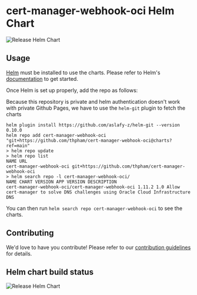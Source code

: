 # cert-manager-webhook-oci Helm Chart

![Release Helm Chart](https://github.com/thpham/cert-manager-webhook-oci/workflows/Release%20Helm%20Chart/badge.svg?branch=main)

## Usage

[Helm](https://helm.sh) must be installed to use the charts.
Please refer to Helm's [documentation](https://helm.sh/docs/) to get started.

Once Helm is set up properly, add the repo as follows:

Because this repository is private and helm authentication doesn't work with private Github Pages, we have to use the `helm-git` plugin to fetch the charts

```console
helm plugin install https://github.com/aslafy-z/helm-git --version 0.10.0
helm repo add cert-manager-webhook-oci "git+https://github.com/thpham/cert-manager-webhook-oci@charts?ref=main"
> helm repo update
> helm repo list
NAME URL
cert-manager-webhook-oci git+https://github.com/thpham/cert-manager-webhook-oci
> helm search repo -l cert-manager-webhook-oci/
NAME CHART VERSION APP VERSION DESCRIPTION
cert-manager-webhook-oci/cert-manager-webhook-oci 1.11.2 1.0 Allow cert-manager to solve DNS challenges using Oracle Cloud Infrastructure DNS
```

You can then run `helm search repo cert-manager-webhook-oci` to see the charts.

## Contributing

<!-- Keep full URL links to repo files because this README syncs from main to gh-pages.  -->
We'd love to have you contribute! Please refer to our [contribution guidelines](https://github.com/thpham/cert-manager-webhook-oci/blob/main/CONTRIBUTING.md) for details.

## Helm chart build status

![Release Helm Chart](https://github.com/thpham/cert-manager-webhook-oci/workflows/Release%20Helm%20Chart/badge.svg?branch=main)
